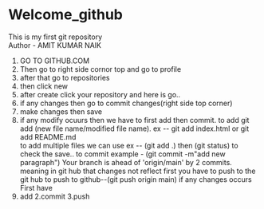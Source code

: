 # Welcome_github
This is my first git repository
<br>
Author - AMIT KUMAR NAIK
1. GO TO GITHUB.COM
2. Then go to right side cornor top and go to profile
3. after that go to repositories
4. then click new
5. after create click your repository and here is go..
6. if any changes then go to commit changes(right side top corner)
7. make changes then save
8. if any modify ocuurs then we have to first add then commit.
to add git add (new file name/modified file name).
ex -- git add index.html or  git add README.md  
to add multiple files we can use ex -- (git add .)
then (git status) to check the save..
to commit example - (git commit -m"add new paragraph")
Your branch is ahead of 'origin/main' by 2 commits. meaning in git hub that changes not reflect first you have to push to the git hub 
to push to github--(git push origin main)
if any changes occurs First have 
1. add
2.commit
3.push
